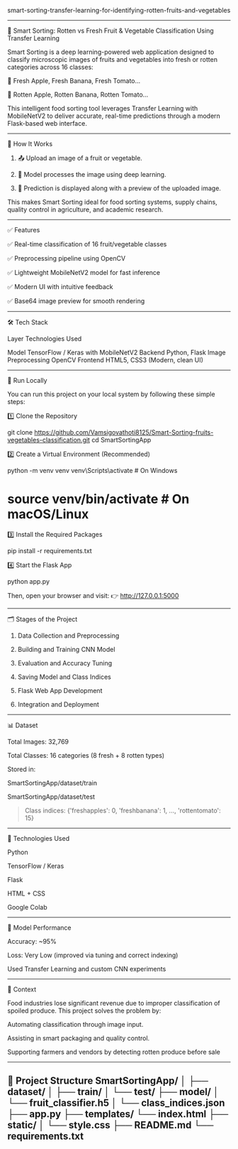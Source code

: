 smart-sorting-transfer-learning-for-identifying-rotten-fruits-and-vegetables

---


🍎 Smart Sorting: Rotten vs Fresh Fruit & Vegetable Classification Using Transfer Learning

Smart Sorting is a deep learning-powered web application designed to classify microscopic images of fruits and vegetables into fresh or rotten categories across 16 classes:

🍎 Fresh Apple, Fresh Banana, Fresh Tomato...

🥀 Rotten Apple, Rotten Banana, Rotten Tomato...


This intelligent food sorting tool leverages Transfer Learning with MobileNetV2 to deliver accurate, real-time predictions through a modern Flask-based web interface.


---

🚀 How It Works

1. 📤 Upload an image of a fruit or vegetable.


2. 🤖 Model processes the image using deep learning.


3. 🧾 Prediction is displayed along with a preview of the uploaded image.



This makes Smart Sorting ideal for food sorting systems, supply chains, quality control in agriculture, and academic research.


---

✅ Features

✅ Real-time classification of 16 fruit/vegetable classes

✅ Preprocessing pipeline using OpenCV

✅ Lightweight MobileNetV2 model for fast inference

✅ Modern UI with intuitive feedback

✅ Base64 image preview for smooth rendering



---

🛠 Tech Stack

Layer	Technologies Used

Model	TensorFlow / Keras with MobileNetV2
Backend	Python, Flask
Image Preprocessing	OpenCV
Frontend	HTML5, CSS3 (Modern, clean UI)

---

🧪 Run Locally

You can run this project on your local system by following these simple steps:

1️⃣ Clone the Repository

git clone https://github.com/Vamsigovathoti8125/Smart-Sorting-fruits-vegetables-classification.git
cd SmartSortingApp

2️⃣ Create a Virtual Environment (Recommended)

python -m venv venv
venv\Scripts\activate         # On Windows
# source venv/bin/activate   # On macOS/Linux

3️⃣ Install the Required Packages

pip install -r requirements.txt

4️⃣ Start the Flask App

python app.py

Then, open your browser and visit:
👉 http://127.0.0.1:5000


---


🗂 Stages of the Project

1. Data Collection and Preprocessing


2. Building and Training CNN Model


3. Evaluation and Accuracy Tuning


4. Saving Model and Class Indices


5. Flask Web App Development


6. Integration and Deployment




---

📊 Dataset

Total Images: 32,769

Total Classes: 16 categories (8 fresh + 8 rotten types)

Stored in:

SmartSortingApp/dataset/train

SmartSortingApp/dataset/test



> Class indices:
{'freshapples': 0, 'freshbanana': 1, ..., 'rottentomato': 15}




---

🧰 Technologies Used

Python

TensorFlow / Keras

Flask

HTML + CSS

Google Colab

---

🧪 Model Performance

Accuracy: ~95%

Loss: Very Low (improved via tuning and correct indexing)

Used Transfer Learning and custom CNN experiments



---

📄 Context

Food industries lose significant revenue due to improper classification of spoiled produce. This project solves the problem by:

Automating classification through image input.

Assisting in smart packaging and quality control.

Supporting farmers and vendors by detecting rotten produce before sale


-----
📂 Project Structure
SmartSortingApp/
│
├── dataset/
│   ├── train/
│   └── test/
├── model/
│   └── fruit_classifier.h5
│   └── class_indices.json
├── app.py
├── templates/
    └── index.html
├── static/
│   └── style.css
├── README.md
└── requirements.txt
----
